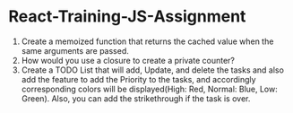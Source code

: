 # React-Training-JS-Assignment
1. Create a memoized function that returns the cached value when the same arguments are passed.
2. How would you use a closure to create a private counter?
3. Create a TODO List that will add, Update, and delete the tasks and also add the feature to add the Priority to the tasks, and accordingly corresponding colors will be displayed(High: Red, Normal: Blue, Low: Green). Also, you can add the strikethrough if the task is over.
